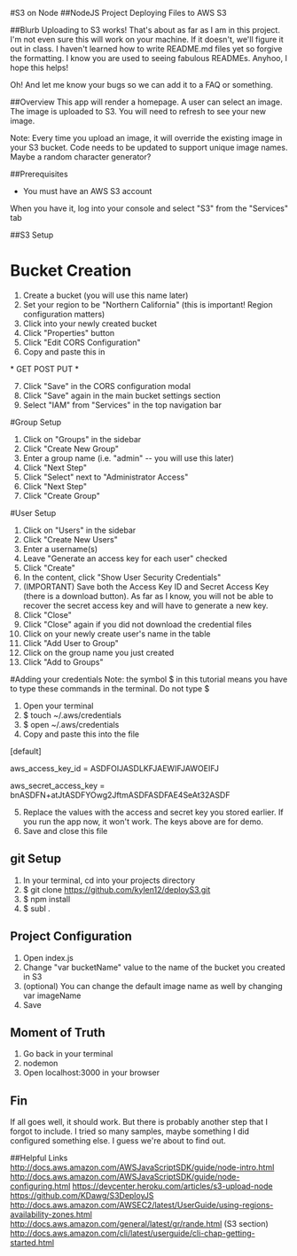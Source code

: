 #S3 on Node
##NodeJS Project Deploying Files to AWS S3

##Blurb
Uploading to S3 works! That's about as far as I am in this project. I'm not even sure this will work on your machine. If it doesn't, we'll figure it out in class. I haven't learned how to write README.md files yet so forgive the formatting. I know you are used to seeing fabulous READMEs. Anyhoo, I hope this helps!

Oh! And let me know your bugs so we can add it to a FAQ or something.

##Overview
This app will render a homepage. A user can select an image. The image is uploaded to S3. You will need to refresh to see your new image.

Note: Every time you upload an image, it will override the existing image in your S3 bucket. 
Code needs to be updated to support unique image names. Maybe a random character generator?

##Prerequisites
* You must have an AWS S3 account

When you have it, log into your console and select "S3" from the "Services" tab

##S3 Setup
# Bucket Creation
1. Create a bucket (you will use this name later)
2. Set your region to be "Northern California" (this is important! Region configuration matters)
3. Click into your newly created bucket
4. Click "Properties" button
5. Click "Edit CORS Configuration"
6. Copy and paste this in


<?xml version="1.0" encoding="UTF-8"?>
<CORSConfiguration xmlns="http://s3.amazonaws.com/doc/2006-03-01/">
    <CORSRule>
        <AllowedOrigin>*</AllowedOrigin>
        <AllowedMethod>GET</AllowedMethod>
        <AllowedMethod>POST</AllowedMethod>
        <AllowedMethod>PUT</AllowedMethod>
        <AllowedHeader>*</AllowedHeader>
    </CORSRule>
</CORSConfiguration>


7. Click "Save" in the CORS configuration modal
8. Click "Save" again in the main bucket settings section
9. Select "IAM" from "Services" in the top navigation bar

#Group Setup
1. Click on "Groups" in the sidebar
2. Click "Create New Group" 
3. Enter a group name (i.e. "admin" -- you will use this later)
4. Click "Next Step"
5. Click "Select" next to "Administrator Access"
6. Click "Next Step"
7. Click "Create Group"


#User Setup
1. Click on "Users" in the sidebar
2. Click "Create New Users"
3. Enter a username(s)
4. Leave "Generate an access key for each user" checked
5. Click "Create"
6. In the content, click "Show User Security Credentials"
7. (IMPORTANT) Save both the Access Key ID and Secret Access Key (there is a download button). As far as I know, you will not be able to recover the secret access key and will have to generate a new key.
8. Click "Close"
8. Click "Close" again if you did not download the credential files
10. Click on your newly create user's name in the table
11. Click "Add User to Group"
12. Click on the group name you just created
13. Click "Add to Groups"


#Adding your credentials
Note: the symbol $ in this tutorial means you have to type these commands in the terminal. 
Do not type $

1. Open your terminal
2. $ touch ~/.aws/credentials
3. $ open ~/.aws/credentials
4. Copy and paste this into the file 

[default]

aws_access_key_id = ASDFOIJASDLKFJAEWIFJAWOEIFJ

aws_secret_access_key = bnASDFN+atJtASDFYOwg2JftmASDFASDFAE4SeAt32ASDF


5. Replace the values with the access and secret key you stored earlier. If you run the app now, it won't work. The keys above are for demo.
6. Save and close this file

## git Setup
1. In your terminal, cd into your projects directory
2. $ git clone https://github.com/kylen12/deployS3.git
3. $ npm install
4. $ subl .

## Project Configuration
1. Open index.js
2. Change "var bucketName" value to the name of the bucket you created in S3
3. (optional) You can change the default image name as well by changing var imageName
4. Save 

## Moment of Truth
1. Go back in your terminal
2. nodemon
3. Open localhost:3000 in your browser


## Fin
If all goes well, it should work. But there is probably another step that I forgot to include. I tried so many samples, maybe something I did configured something else. I guess we're about to find out.


##Helpful Links
http://docs.aws.amazon.com/AWSJavaScriptSDK/guide/node-intro.html
http://docs.aws.amazon.com/AWSJavaScriptSDK/guide/node-configuring.html
https://devcenter.heroku.com/articles/s3-upload-node
https://github.com/KDawg/S3DeployJS
http://docs.aws.amazon.com/AWSEC2/latest/UserGuide/using-regions-availability-zones.html
http://docs.aws.amazon.com/general/latest/gr/rande.html (S3 section)
http://docs.aws.amazon.com/cli/latest/userguide/cli-chap-getting-started.html

